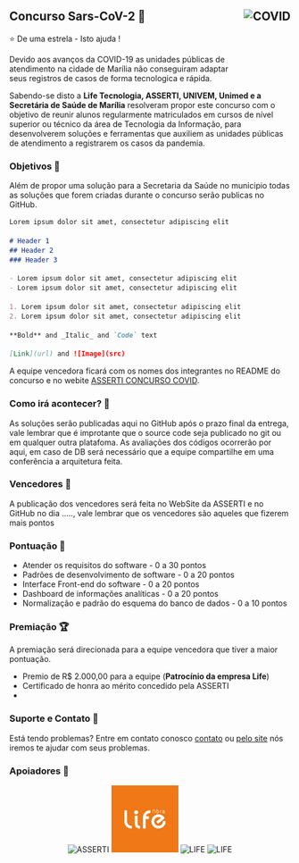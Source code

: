 ## Concurso Sars-CoV-2 :hospital: <img src="https://noticias.unb.br/images/Noticias/2020/05-Mai/20200521_ProspeccoesAfetivas_FranciscoICON.jpg" title="COVID" align="right" height="120" />


:star: De uma estrela - Isto ajuda !

Devido aos avanços da COVID-19 as unidades públicas de atendimento na cidade de Marília não conseguiram adaptar seus registros de casos de forma tecnologica e rápida.

Sabendo-se disto a **Life Tecnologia, ASSERTI, UNIVEM, Unimed e a Secretária de Saúde de Marília** resolveram propor este concurso com o objetivo de reunir alunos regularmente matriculados em cursos de nível superior ou técnico da área de Tecnologia da Informação, para desenvolverem soluções e ferramentas que auxiliem as unidades públicas de atendimento a registrarem os casos da pandemia.

### Objetivos :100:

Além de propor uma solução para a Secretaria da Saúde no municipio todas as soluções que forem criadas durante o concurso serão publicas no GitHub.

```markdown
Lorem ipsum dolor sit amet, consectetur adipiscing elit

# Header 1
## Header 2
### Header 3

- Lorem ipsum dolor sit amet, consectetur adipiscing elit
- Lorem ipsum dolor sit amet, consectetur adipiscing elit

1. Lorem ipsum dolor sit amet, consectetur adipiscing elit
2. Lorem ipsum dolor sit amet, consectetur adipiscing elit

**Bold** and _Italic_ and `Code` text

[Link](url) and ![Image](src)
```

A equipe vencedora ficará com os nomes dos integrantes no README do concurso e no webite [ASSERTI CONCURSO COVID](https://guides.github.com/features/mastering-markdown/).

### Como irá acontecer? :calendar:

As soluções serão publicadas aqui no GitHub após o prazo final da entrega, vale lembrar que é improtante que o source code seja publicado no git ou em qualquer outra platafoma. As avaliações dos códigos ocorrerão por aqui, em caso de DB será necessário que a equipe compartilhe em uma conferência a arquitetura feita.

### Vencedores :tada:

A publicação dos vencedores será feita no WebSite da ASSERTI e no GitHub no dia ....., vale lembrar que os vencedores são aqueles que fizerem mais pontos

### Pontuação :memo:

- Atender os requisitos do software - 0 a 30 pontos
- Padrões de desenvolvimento de software - 0 a 20 pontos
- Interface Front-end do software - 0 a 20 pontos
- Dashboard de informações analíticas - 0 a 20 pontos
- Normalização e padrão do esquema do banco de dados - 0 a 10 pontos

### Premiação :trophy:

A premiação será direcionada para a equipe vencedora que tiver a maior pontuação.
- Premio de R$ 2.000,00 para a equipe (**Patrocínio da empresa Life**)
- Certificado de honra ao mérito concedido pela ASSERTI
-

### Suporte e Contato :e-mail:	

Está tendo problemas? Entre em contato conosco [contato](https://help.github.com/categories/github-pages-basics/) ou [pelo site](https://github.com/contact) nós iremos te ajudar com seus problemas.

### Apoiadores 🤝

<div align="center">
  <img src="https://lh3.googleusercontent.com/proxy/TFeVgcQw_l4LcGOgwxfZpym07BVqJivXIzn-IXNX_qKABetvZfC52ckl4OfDZGyrnGD0lVS9v64MouVbgQc6UOg" title="ASSERTI" height="120">
  <img src="lifelogo.jpg" title="LIFE" height="120">
  <img src="https://3.bp.blogspot.com/-8rzHeL7HKO4/WlSzpHq8sqI/AAAAAAAANvc/y4H0b5m5dKc_CEU0VwY9EwNMd4zzazgdwCK4BGAYYCw/s752/logo%2Bsec.jpg" title="LIFE" height="120">
  <img src="https://faustomartins.com.br/img/unimed-logo.png" title="LIFE" height="120">

</div>
